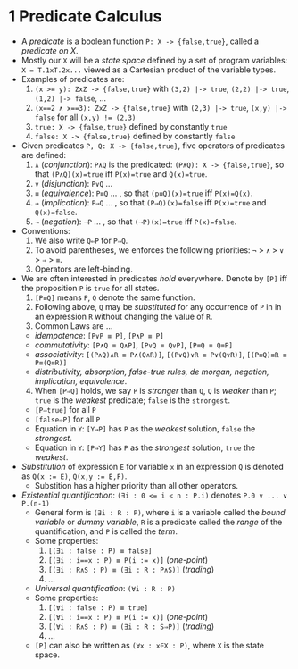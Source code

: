 # 1 Predicate Calculus

- A *predicate* is a boolean function `P: X -> {false,true}`, called a *predicate on X*.
- Mostly our `X` will be a *state space* defined by a set of program variables:
  `X = Τ.1xΤ.2x...` viewed as a Cartesian product of the variable types.
- Examples of predicates are:
  1. `(x >= y): ZxZ -> {false,true}` with `(3,2) |-> true`, `(2,2) |-> true`, `(1,2) |-> false`, ...
  2. `(x==2 ∧ x==3): ZxZ -> {false,true}` with `(2,3) |-> true`, `(x,y) |-> false` for all `(x,y) != (2,3)`
  3. `true: X -> {false,true}` defined by constantly `true`
  3. `false: X -> {false,true}` defined by constantly `false`
- Given predicates `P, Q: X -> {false,true}`, five operators of predicates are defined:
  1. `∧` (*conjunction*): `P∧Q` is the predicated: `(P∧Q): X -> {false,true}`, so that `(P∧Q)(x)=true` iff `P(x)=true` and `Q(x)=true`.
  2. `∨` (*disjunction*): `P∨Q` ...
  3. `≡` (*equivalence*): `P≡Q` ...                                   , so that `(p≡Q)(x)=true` iff `P(x)=Q(x)`.
  4. `⇒` (*implication*): `P⇒Q` ...                                   , so that `(P⇒Q)(x)=false` iff `P(x)=true` and `Q(x)=false`.
  5. `¬` (*negation*):    `¬P`  ...                                   , so that `(¬P)(x)=true`  iff `P(x)=false`.
- Conventions:
  1. We also write `Q⇐P` for `P⇒Q`.
  2. To avoid parentheses, we enforces the following priorities: `¬` > `∧` > `∨` > `⇒` > `≡`.
  3. Operators are left-binding.
- We are often interested in predicates _*hold*_ everywhere. Denote by `[P]` iff the proposition `P` is `true` for all states.
  1. `[P≡Q]` means `P`, `Q` denote the same function.
  2. Following above, `Q` may be *substituted* for any occurrence of `P` in in an expression `R` without changing the value of `R`.
  3. Common Laws are ...
    - *idempotence*: `[P∨P ≡ P]`, `[P∧P ≡ P]`
    - *commutativity*: `[P∧Q ≡ Q∧P]`, `[P∨Q ≡ Q∨P]`, `[P≡Q ≡ Q≡P]`
    - *associativity*: `[(P∧Q)∧R ≡ P∧(Q∧R)]`, `[(P∨Q)∨R ≡ P∨(Q∨R)]`,  `[(P≡Q)≡R ≡ P≡(Q≡R)]`
    - *distributivity, absorption, false-true rules, de morgan, negation, implication, equivalence*.
  4. When `[P⇒Q]` holds, we say `P` is *stronger* than `Q`, `Q` is *weaker* than `P`; `true` is the *weakest* predicate; `false` is the `strongest`.
    - `[P⇒true]` for all `P`
    - `[false⇒P]` for all `P`
    - Equation in `Y`: `[Y⇒P]` has `P` as the *weakest* solution, `false` the *strongest*.
    - Equation in `Y`: `[P⇒Y]` has `P` as the *strongest* solution, `true` the *weakest*.
- *Substitution* of expression `E` for variable `x` in an expression `Q` is denoted as `Q(x := E)`, `Q(x,y := E,F)`.
  * Substition has a higher priority than all other operators.
- *Existential quantification*: `(∃i : 0 <= i < n : P.i)` denotes `P.0 ∨ ... ∨ P.(n-1)`
  * General form is `(∃i : R : P)`, where `i` is a variable called the *bound variable* or *dummy variable*, `R` is a predicate called the *range* of the quantification, and `P` is called the *term*.
  * Some properties:
    1. `[(∃i : false : P) ≡ false]`
    2. `[(∃i : i==x : P) ≡ P(i := x)]` (*one-point*)
    3. `[(∃i : R∧S : P) ≡ (∃i : R : P∧S)]` (*trading*)
    4. ...
  * *Universal quantification*: `(∀i : R : P)`
  * Some properties:
    1. `[(∀i : false : P) ≡ true]`
    2. `[(∀i : i==x : P) ≡ P(i := x)]` (*one-point*)
    3. `[(∀i : R∧S : P) ≡ (∃i : R : S⇒P)]` (*trading*)
    4. ...
  * `[P]` can also be written as `(∀x : x∈X : P)`, where `X` is the state space.
